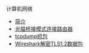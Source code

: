 计算机网络

* [简介](markdown/Devops/Network/_readme.md)
* [光猫桥接模式连接路由器](markdown/Devops/Network/光猫桥接模式连接路由器.md)
* [tcpdump抓包](markdown/Devops/Network/tcpdump抓包.md)
* [Wireshark解密TLS1.2数据包](markdown/Devops/Network/Wireshark解密TLS1.2数据包.md)

